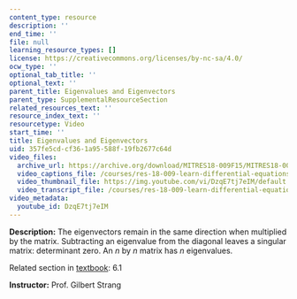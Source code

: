 ```yaml
---
content_type: resource
description: ''
end_time: ''
file: null
learning_resource_types: []
license: https://creativecommons.org/licenses/by-nc-sa/4.0/
ocw_type: ''
optional_tab_title: ''
optional_text: ''
parent_title: Eigenvalues and Eigenvectors
parent_type: SupplementalResourceSection
related_resources_text: ''
resource_index_text: ''
resourcetype: Video
start_time: ''
title: Eigenvalues and Eigenvectors
uid: 357fe5cd-cf36-1a95-588f-19fb2677c64d
video_files:
  archive_url: https://archive.org/download/MITRES18-009F15/MITRES18-009F15_6_1_EigenvaluesEigenvectors_300k.mp4
  video_captions_file: /courses/res-18-009-learn-differential-equations-up-close-with-gilbert-strang-and-cleve-moler-fall-2015/98a67e1ae30d56f5a70a80f62178caf7_DzqE7tj7eIM.vtt
  video_thumbnail_file: https://img.youtube.com/vi/DzqE7tj7eIM/default.jpg
  video_transcript_file: /courses/res-18-009-learn-differential-equations-up-close-with-gilbert-strang-and-cleve-moler-fall-2015/8fcdda1802586cd5919dfbee323dc2fb_DzqE7tj7eIM.pdf
video_metadata:
  youtube_id: DzqE7tj7eIM
---
```


**Description:** The eigenvectors remain in the same direction when multiplied by the matrix. Subtracting an eigenvalue from the diagonal leaves a singular matrix: determinant zero. An _n_ by _n_ matrix has _n_ eigenvalues.

Related section in [textbook](http://www-math.mit.edu/~gs/dela/): 6.1

**Instructor:** Prof. Gilbert Strang

